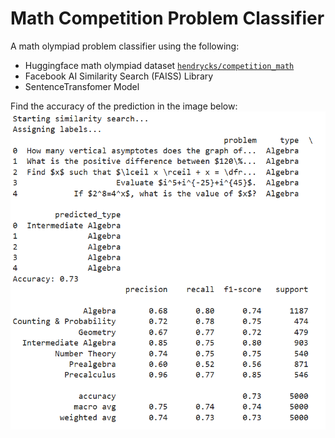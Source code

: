 # Math Competition Problem Classifier
A math olympiad problem classifier using the following:
*   Huggingface math olympiad dataset [``hendrycks/competition_math``](https://huggingface.co/datasets/hendrycks/competition_math)
*   Facebook AI Similarity Search (FAISS) Library
*   SentenceTransfomer Model

Find the accuracy of the prediction in the image below:
![image](type_classifier_accuracy.png)

